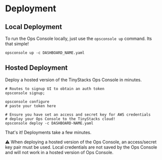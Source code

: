 # Deployment

## Local Deployment

To run the Ops Console locally, just use the `opsconsole up` command. Its that simple!
```
opsconsole up -c DASHBOARD_NAME.yaml
```

## Hosted Deployment
Deploy a hosted version of the TinyStacks Ops Console in minutes. 

```
# Routes to signup UI to obtain an auth token
opsconsole signup; 

opsconsole configure
# paste your token here

# Ensure you have set an access and secret key for AWS credentials
# deploy your Ops Console to the TinyStacks cloud!
opsconsole deploy -c DASHBOARD-NAME.yaml
```

That's it! Deployments take a few minutes. 

:warning: When deploying a hosted version of the Ops Console, an access/secret key pair must be used. Local credentials are not saved by the Ops Console and will not work in a hosted version of Ops Console. 